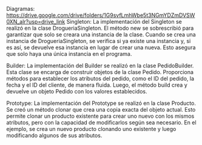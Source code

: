 Diagramas: https://drive.google.com/drive/folders/1G9svfLmhWbe5t3NGmYDZmDVSW0XN_alr?usp=drive_link
Singleton: La implementación del Singleton se realizó en la clase DrogueriaSingleton. El método new se sobrescribió para garantizar que solo se creara una instancia de la clase. Cuando se crea una instancia de DrogueriaSingleton, se verifica si ya existe una instancia y, si es así, se devuelve esa instancia en lugar de crear una nueva. Esto asegura que solo haya una única instancia en el programa.

Builder: La implementación del Builder se realizó en la clase PedidoBuilder. Esta clase se encarga de construir objetos de la clase Pedido. Proporciona métodos para establecer los atributos del pedido, como el ID del pedido, la fecha y el ID del cliente, de manera fluida. Luego, el método build crea y devuelve un objeto Pedido con los valores establecidos.

Prototype: La implementación del Prototype se realizó en la clase Producto. Se creó un método clonar que crea una copia exacta del objeto actual. Esto permite clonar un producto existente para crear uno nuevo con los mismos atributos, pero con la capacidad de modificarlos según sea necesario. En el ejemplo, se crea un nuevo producto clonando uno existente y luego modificando algunos de sus atributos.
